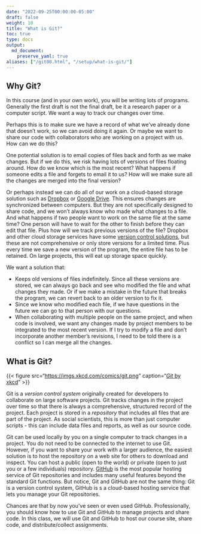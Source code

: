 ```yaml
---
date: "2022-09-25T00:00:00-05:00"
draft: false
weight: 10
title: "What is Git?"
toc: true
type: docs
output:
  md_document:
    preserve_yaml: true
aliases: ["/git00.html", "/setup/what-is-git/"]
---
```


## Why Git?

In this course (and in your own work), you will be writing lots of
programs. Generally the first draft is not the final draft, be it a
research paper or a computer script. We want a way to track our changes
over time.

Perhaps this is to make sure we have a record of what we’ve already done
that doesn’t work, so we can avoid doing it again. Or maybe we want to
share our code with collaborators who are working on a project with us.
How can we do this?

One potential solution is to email copies of files back and forth as we
make changes. But if we do this, we risk having lots of versions of
files floating around. How do we know which is the most recent? What
happens if someone edits a file and forgets to email it to us? How will
we make sure all the changes are merged into the final version?

Or perhaps instead we can do all of our work on a cloud-based storage
solution such as [Dropbox](https://www.dropbox.com) or [Google
Drive](https://drive.google.com). This ensures changes are synchronized
between computers. But they are not specifically designed to share code,
and we won’t always know who made what changes to a file. And what
happens if two people want to work on the same file at the same time?
One person will have to wait for the other to finish before they can
edit that file. Plus how will we track previous versions of the file?
Dropbox and other cloud storage services have some [version control
solutions](https://www.dropbox.com/en/help/113), but these are not
comprehensive or only store versions for a limited time. Plus every time
we save a new version of the program, the entire file has to be
retained. On large projects, this will eat up storage space quickly.

We want a solution that:

- Keeps old versions of files indefinitely. Since all these versions are
  stored, we can always go back and see who modified the file and what
  changes they made. Or if we make a mistake in the future that breaks
  the program, we can revert back to an older version to fix it.
- Since we know who modified each file, if we have questions in the
  future we can go to that person with our questions.
- When collaborating with multiple people on the same project, and when
  code is involved, we want any changes made by project members to be
  integrated to the most recent version. If I try to modify a file and
  don’t incorporate another member’s revisions, I need to be told there
  is a conflict so I can merge all the changes.

## What is Git?

{{&lt; figure src=“<https://imgs.xkcd.com/comics/git.png>”
caption=“[*Git* by xkcd](https://xkcd.com/1597/)” &gt;}}

Git is a *version control system* originally created for developers to
collaborate on large software projects. Git tracks changes in the
project over time so that there is always a comprehensive, structured
record of the project. Each project is stored in a *repository* that
includes all files that are part of the project. As social scientists,
this is more than just computer scripts - this can include data files
and reports, as well as our source code.

Git can be used locally by you on a single computer to track changes in
a project. You do not need to be connected to the internet to use Git.
However, if you want to share your work with a larger audience, the
easiest solution is to host the repository on a web site for others to
download and inspect. You can host a public (open to the world) or
private (open to just you or a few individuals) repository.
[GitHub](https://www.github.com) is the most popular hosting service of
Git repositories and includes many useful features beyond the standard
Git functions. But notice, Git and GitHub are not the same thing: Git is
a version control system, GitHub is s a cloud-based hosting service that
lets you manage your Git repositories.

Chances are that by now you’ve seen or even used GitHub. Professionally,
you should know how to use Git and GitHub to manage projects and share
code. In this class, we will use Git and GitHub to host our course site,
share code, and distribute/collect assignments.

<!-- ## Acknowledgments -->
<!-- ```{r child = here::here("R", "_ack_stat545.Rmd")} -->
<!-- ``` -->
<!-- ```{r child = here::here("R", "_ack_swcgit.Rmd")} -->
<!-- ``` -->
<!-- ```{r child = here::here("R", "_ack_ben.Rmd")} -->
<!-- ``` -->
